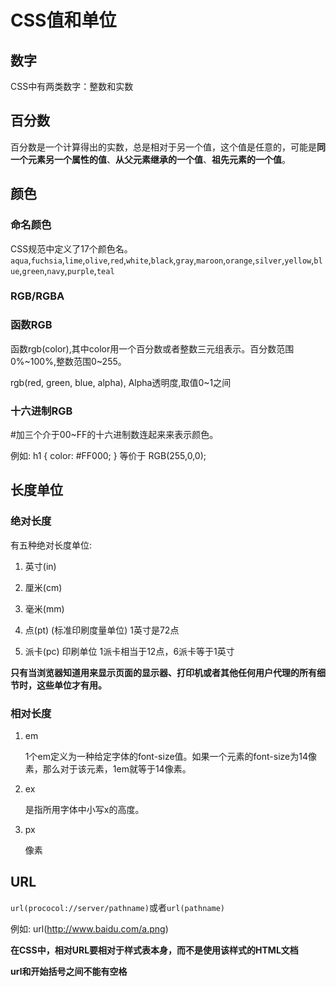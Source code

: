 # CSS值和单位

## 数字

CSS中有两类数字：整数和实数

## 百分数

百分数是一个计算得出的实数，总是相对于另一个值，这个值是任意的，可能是**同一个元素另一个属性的值**、**从父元素继承的一个值**、**祖先元素的一个值**。

## 颜色

### 命名颜色

CSS规范中定义了17个颜色名。`aqua`,`fuchsia`,`lime`,`olive`,`red`,`white`,`black`,`gray`,`maroon`,`orange`,`silver`,`yellow`,`blue`,`green`,`navy`,`purple`,`teal`

### RGB/RGBA

### 函数RGB

函数rgb(color),其中color用一个百分数或者整数三元组表示。百分数范围0%~100%,整数范围0~255。

rgb(red, green, blue, alpha), Alpha透明度,取值0~1之间

### 十六进制RGB

#加三个介于00~FF的十六进制数连起来来表示颜色。

例如: h1 { color: #FF000; } 等价于 RGB(255,0,0);

## 长度单位

### 绝对长度

有五种绝对长度单位:

1) 英寸(in)

2) 厘米(cm)

3) 毫米(mm)

4) 点(pt) (标准印刷度量单位) 1英寸是72点

5) 派卡(pc) 印刷单位 1派卡相当于12点，6派卡等于1英寸

**只有当浏览器知道用来显示页面的显示器、打印机或者其他任何用户代理的所有细节时，这些单位才有用。**

### 相对长度

1. em

   1个em定义为一种给定字体的font-size值。如果一个元素的font-size为14像素，那么对于该元素，1em就等于14像素。

2. ex

   是指所用字体中小写x的高度。

3. px

   像素

## URL

`url(prococol://server/pathname)`或者`url(pathname)`

例如: url(http://www.baidu.com/a.png)

**在CSS中，相对URL要相对于样式表本身，而不是使用该样式的HTML文档**

**url和开始括号之间不能有空格**

